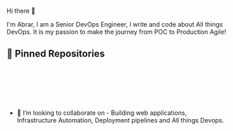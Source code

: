 Hi there 👋

I'm Abrar, I am a Senior DevOps Engineer, I write and code about All things DevOps. It is my passion to make the journey from POC to Production Agile!


## 📌 Pinned Repositories

<br>

<a href="https://github.com/md4abrar/bookstore-app">
  <img align="center" style="margin:0.5rem" />
</a>

<br>

<a href="https://github.com/md4abrar/AppDeployment">
  <img align="center" style="margin:0.5rem" />
</a>

<br>

<a href="https://github.com/md4abrar/Linux">
  <img align="center" style="margin:0.5rem" />
</a>

<br>
<br>

- 👯 I’m looking to collaborate on - Building web applications, Infrastructure Automation, Deployment pipelines and All things Devops.

<!--
**md4abrar/md4abrar** is a ✨ _special_ ✨ repository because its `README.md` (this file) appears on your GitHub profile.

Here are some ideas to get you started:

- 🔭 I’m currently working on ...
- 🌱 I’m currently learning ...
- 👯 I’m looking to collaborate on ...
- 🤔 I’m looking for help with ...
- 💬 Ask me about ...
- 📫 How to reach me: ...
- 😄 Pronouns: ...
- ⚡ Fun fact: ...
-->
